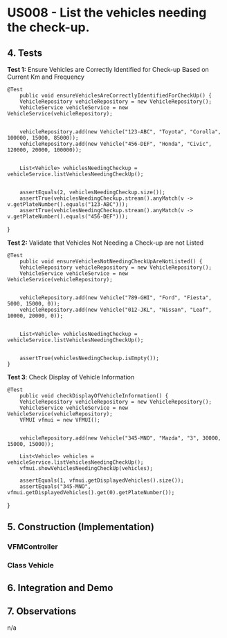 # US008 - List the vehicles needing the check-up.

## 4. Tests 

**Test 1:** Ensure Vehicles are Correctly Identified for Check-up Based on Current Km and Frequency


	@Test
		public void ensureVehiclesAreCorrectlyIdentifiedForCheckUp() {
    	VehicleRepository vehicleRepository = new VehicleRepository();
    	VehicleService vehicleService = new VehicleService(vehicleRepository);

    	
    	vehicleRepository.add(new Vehicle("123-ABC", "Toyota", "Corolla", 100000, 15000, 85000));
    	vehicleRepository.add(new Vehicle("456-DEF", "Honda", "Civic", 120000, 20000, 100000));

    	
    	List<Vehicle> vehiclesNeedingCheckup = vehicleService.listVehiclesNeedingCheckUp();

    	
    	assertEquals(2, vehiclesNeedingCheckup.size());
    	assertTrue(vehiclesNeedingCheckup.stream().anyMatch(v -> v.getPlateNumber().equals("123-ABC")));
    	assertTrue(vehiclesNeedingCheckup.stream().anyMatch(v -> v.getPlateNumber().equals("456-DEF")));
} 
	

**Test 2:** Validate that Vehicles Not Needing a Check-up are not Listed
	
	@Test
		public void ensureVehiclesNotNeedingCheckUpAreNotListed() {
    	VehicleRepository vehicleRepository = new VehicleRepository();
    	VehicleService vehicleService = new VehicleService(vehicleRepository);

    	
    	vehicleRepository.add(new Vehicle("789-GHI", "Ford", "Fiesta", 5000, 15000, 0));
    	vehicleRepository.add(new Vehicle("012-JKL", "Nissan", "Leaf", 10000, 20000, 0));

    	
    	List<Vehicle> vehiclesNeedingCheckup = vehicleService.listVehiclesNeedingCheckUp();

    	
    	assertTrue(vehiclesNeedingCheckup.isEmpty());
	}

**Test 3**: Check Display of Vehicle Information

	@Test
		public void checkDisplayOfVehicleInformation() {
    	VehicleRepository vehicleRepository = new VehicleRepository();
    	VehicleService vehicleService = new VehicleService(vehicleRepository);
    	VFMUI vfmui = new VFMUI();

    	
    	vehicleRepository.add(new Vehicle("345-MNO", "Mazda", "3", 30000, 15000, 15000));

    	List<Vehicle> vehicles = vehicleService.listVehiclesNeedingCheckUp();
    	vfmui.showVehiclesNeedingCheckUp(vehicles);

    	assertEquals(1, vfmui.getDisplayedVehicles().size());
    	assertEquals("345-MNO", vfmui.getDisplayedVehicles().get(0).getPlateNumber());
}


## 5. Construction (Implementation)

### VFMController



### Class Vehicle




## 6. Integration and Demo 




## 7. Observations

n/a